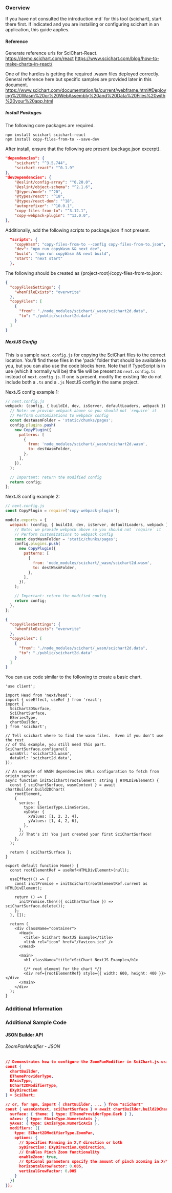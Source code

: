 
### Overview
If you have not consulted the introduction.md` for this tool (scichart), start there first.  If indicated and you are installing or configuring scichart in an application, this guide applies.   

#### Reference
Generate reference urls for SciChart-React.
https://demo.scichart.com/react
https://www.scichart.com/blog/how-to-make-charts-in-react/

One of the hurdles is getting the required .wasm files deployed correctly. General reference here but specific samples are provided later in this document.
https://www.scichart.com/documentation/js/current/webframe.html#Deploying%20Wasm%20or%20WebAssembly%20and%20Data%20Files%20with%20your%20app.html

##### Install Packages

The following core packages are required.

```shell
npm install scichart scichart-react
npm install copy-files-from-to --save-dev
```

After install, ensure that the following are present (package.json excerpt).

```json
"dependencies": {
	"scichart": "^3.5.744",
	"scichart-react": "^0.1.9"
},
"devDependencies": {
	"@eslint/config-array": "^0.20.0",
	"@eslint/object-schema": "^2.1.6",
	"@types/node": "^20",
	"@types/react": "^18",
	"@types/react-dom": "^18",
	"autoprefixer": "^10.0.1",
	"copy-files-from-to": "^3.12.1",
	"copy-webpack-plugin": "^13.0.0",
},
```

Additionally, add the following scripts to package.json if not present.

```json
  "scripts": {
    "copyWasm": "copy-files-from-to --config copy-files-from-to.json",
    "dev": "npm run copyWasm && next dev",
    "build": "npm run copyWasm && next build",
    "start": "next start"
  },
```

The following should be created as {project-root}/copy-files-from-to.json:

```json
{
  "copyFilesSettings": {
    "whenFileExists": "overwrite"
  },
  "copyFiles": [
    {
      "from": "./node_modules/scichart/_wasm/scichart2d.data",
      "to": "./public/scichart2d.data"
    }
  ]
}
```

##### NextJS Config

This is a sample `next.config.js` for copying the SciChart files to the correct location. You'll find these files in the 'pack' folder that should be available to you, but you can also use the code blocks here.  Note that if TypeScript is in use (which it normally will be) the file will be present as `next.config.ts` instead of `next.config.js`.  If one is present, modify the existing file do not include both a `.ts` and a `.js` NextJS config in the same project.

NextJS config example 1:

```js
// next.config.js
webpack: (config, { buildId, dev, isServer, defaultLoaders, webpack }) => {
  // Note: we provide webpack above so you should not `require` it
  // Perform customizations to webpack config
  const destWasmFolder = 'static/chunks/pages';
  config.plugins.push(
    new CopyPlugin({
      patterns: [
        {
          from: 'node_modules/scichart/_wasm/scichart2d.wasm',
          to: destWasmFolder,
        },
      ],
    }),
  );

  // Important: return the modified config
  return config;
};
```

NextJS config example 2:

```js
// next.config.js
const CopyPlugin = require('copy-webpack-plugin');

module.exports = {
  webpack: (config, { buildId, dev, isServer, defaultLoaders, webpack }) => {
    // Note: we provide webpack above so you should not `require` it
    // Perform customizations to webpack config
    const destWasmFolder = 'static/chunks/pages';
    config.plugins.push(
      new CopyPlugin({
        patterns: [
          {
            from: 'node_modules/scichart/_wasm/scichart2d.wasm',
            to: destWasmFolder,
          },
        ],
      }),
    );

    // Important: return the modified config
    return config;
  },
};
```

```json
{
  "copyFilesSettings": {
    "whenFileExists": "overwrite"
  },
  "copyFiles": [
    {
      "from": "./node_modules/scichart/_wasm/scichart2d.data",
      "to": "./public/scichart2d.data"
    }
  ]
}
```

You can use code similar to the following to create a basic chart.

```tsx
'use client';

import Head from 'next/head';
import { useEffect, useRef } from 'react';
import {
  SciChart3DSurface,
  SciChartSurface,
  ESeriesType,
  chartBuilder,
} from 'scichart';

// Tell scichart where to find the wasm files.  Even if you don't use the rest
// of thi example, you still need this part.
SciChartSurface.configure({
  wasmUrl: 'scichart2d.wasm',
  dataUrl: 'scichart2d.data',
});

// An example of WASM dependencies URLs configuration to fetch from origin server:
async function initSciChart(rootElement: string | HTMLDivElement) {
  const { sciChartSurface, wasmContext } = await chartBuilder.build2DChart(
    rootElement,
    {
      series: {
        type: ESeriesType.LineSeries,
        xyData: {
          xValues: [1, 2, 3, 4],
          yValues: [1, 4, 2, 6],
        },
      },
      // That's it! You just created your first SciChartSurface!
    },
  );

  return { sciChartSurface };
}

export default function Home() {
  const rootElementRef = useRef<HTMLDivElement>(null);

  useEffect(() => {
    const initPromise = initSciChart(rootElementRef.current as HTMLDivElement);

    return () => {
      initPromise.then(({ sciChartSurface }) => sciChartSurface.delete());
    };
  }, []);

  return (
    <div className="container">
      <Head>
        <title> SciChart NextJS Example</title>
        <link rel="icon" href="/favicon.ico" />
      </Head>

      <main>
        <h1 className="title">SciChart NextJS Example</h1>

        {/* root element for the chart */}
        <div ref={rootElementRef} style={{ width: 600, height: 400 }}></div>
      </main>
    </div>
  );
}
```

### Additional Information

### Additional Sample Code

#### JSON Builder API

###### ZoomPanModifier - JSON

```json
// Demonstrates how to configure the ZoomPanModifier in SciChart.js using the Builder API
const {
  chartBuilder,
  EThemeProviderType,
  EAxisType,
  EChart2DModifierType,
  EXyDirection
} = SciChart;

// or, for npm, import { chartBuilder, ... } from "scichart"
const { wasmContext, sciChartSurface } = await chartBuilder.build2DChart(divElementId, {
  surface: { theme: { type: EThemeProviderType.Dark } },
  xAxes: { type: EAxisType.NumericAxis },
  yAxes: { type: EAxisType.NumericAxis },
  modifiers: [{
    type: EChart2DModifierType.ZoomPan,
    options: {
      // Specifies Panning in X,Y direction or both
      xyDirection: EXyDirection.XyDirection,
      // Enables Pinch Zoom functionality
      enableZoom: true,
      // Optional parameters specify the amount of pinch zooming in X/Y  Default is 0.005
      horizontalGrowFactor: 0.005,
      verticalGrowFactor: 0.005
    }
  }]
});
```
